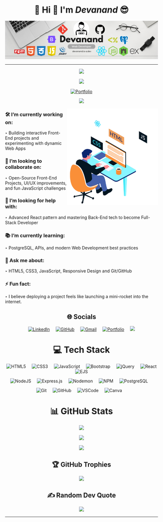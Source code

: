 <h1 align="center">💫 Hi 👋 I'm  <em>Devanand</em>  😎</h1>

<p align="center">
  
  <img src="./assets/Banner.png" alt="Banner"/>
  
</p>

<hr/>

<p align="center">
  <img src="https://readme-typing-svg.herokuapp.com?font=Fira+Code&size=26&duration=1800&pause=600&color=00FF00&center=true&vCenter=true&width=750&height=60&lines=I'm+Devanand+😎|;Web+Developer+💻|;🌐+Learning+APIs+🔗+%26+PostgreSQL+🐘|;Building+Cool+Projects+🚀|;Full+Stack+Developer+in+Progress+🌱|" />
</p>


<p align="center">
  <img src="https://readme-typing-svg.herokuapp.com?font=Source+Code+Pro&size=28&duration=2000&pause=1000&color=00ff00&center=true&vCenter=true&width=600&lines=I'm+Devanand+😎|;Web+Developer+💻|;🌐+Learning+APIs+🔗+%26+PostgreSQL+🐘|;Building+Cool+Projects+🚀|;Full+Stack+Developer+in+Progress+🌱|" />
</p>

<div align="center">
  
[![Portfolio](https://img.shields.io/badge/Portfolio-Visit%20Now-1abc9c?style=for-the-badge)](https://devanand.is-a.dev)

![](https://komarev.com/ghpvc/?username=Devanand-official&style=for-the-badge)

<img align="right" width="300" src="./assets/Web-Developer.gif" alt="Animation" />

</div>

### 🛠️ I’m currently working on:

‣ Building interactive Front-End projects and experimenting with dynamic Web Apps

### 🤝 I’m looking to collaborate on:

‣ Open-Source Front-End Projects, UI/UX improvements, and fun JavaScript challenges

### 🧠 I’m looking for help with:

‣ Advanced React pattern and mastering Back-End tech to become Full-Stack Developer

### 📚 I’m currently learning:

‣ PostgreSQL, APIs, and modern Web Development best practices

### 💬 Ask me about:

‣ HTML5, CSS3, JavaScript, Responsive Design and Git/GitHub

### ⚡ Fun fact:

‣ I believe deploying a project feels like launching a mini-rocket into the internet.

<div align="center">

## 🌐 Socials

<p align="center">

<a href="https://www.linkedin.com/in/devanand-online/" target="_blank" rel="noopener"> 
<img height="45" src="https://cdn.jsdelivr.net/gh/devicons/devicon/icons/linkedin/linkedin-original.svg" alt="LinkedIn"/></a>
&nbsp;&nbsp;&nbsp;

<a href="https://github.com/Devanand-official" target="_blank" rel="noopener">
<img height="45" src="https://cdn.simpleicons.org/github/ffffff" alt="GitHub"/></a>
&nbsp;&nbsp;&nbsp;

<a href="mailto:s.devanand.official@gmail.com" target="_blank" rel="noopener">
<img height="45" src="https://cdn.simpleicons.org/gmail/EA4335" alt="Gmail"/></a>
&nbsp;&nbsp;&nbsp;

<a href="https://devanand.is-a.dev/" target="_blank" rel="noopener">
<img height="45" src="https://cdn.simpleicons.org/googlechrome/4285F4" alt="Portfolio"/></a>
&nbsp;&nbsp;&nbsp;

<a href="https://devanand.is-a.dev/assets/Devanand_CV.pdf" target="_blank" rel="noopener">
<img height="42" src="https://cdn.simpleicons.org/readthedocs/white"/></a>

</p>

# 💻 Tech Stack

<p align="center">

<!-- Frontend -->
<img height="55px" src="https://cdn.jsdelivr.net/gh/devicons/devicon/icons/html5/html5-original.svg" alt="HTML5"/> &nbsp;&nbsp;&nbsp;
<img height="55px" src="https://cdn.jsdelivr.net/gh/devicons/devicon/icons/css3/css3-original.svg" alt="CSS3"/> &nbsp;&nbsp;&nbsp;
<img height="55px" src="https://cdn.jsdelivr.net/gh/devicons/devicon/icons/javascript/javascript-original.svg" alt="JavaScript"/> 
&nbsp;&nbsp;&nbsp;
<img height="63px" src="https://cdn.jsdelivr.net/gh/devicons/devicon/icons/bootstrap/bootstrap-original.svg" alt="Bootstrap"/> 
&nbsp;&nbsp;&nbsp;
<img height="57px" src="https://cdn.jsdelivr.net/gh/devicons/devicon/icons/jquery/jquery-original.svg" alt="jQuery"/> &nbsp;&nbsp;&nbsp;
<img height="57px" src="https://cdn.jsdelivr.net/gh/devicons/devicon/icons/react/react-original.svg" alt="React"/> &nbsp;&nbsp;&nbsp;
<img height="63px" src="https://cdn.simpleicons.org/ejs/8BC34A" alt="EJS"/> 
&nbsp;&nbsp;&nbsp;

<!-- Backend -->

<img height="55px" src="https://cdn.jsdelivr.net/gh/devicons/devicon/icons/nodejs/nodejs-original.svg" alt="NodeJS"/> &nbsp;&nbsp;&nbsp;
<img height="63px" src="https://cdn.simpleicons.org/express/FFFFFF" alt="Express.js"/> 
&nbsp;&nbsp;&nbsp;
<img height="55px" src="https://cdn.simpleicons.org/nodemon/76D04B" alt="Nodemon"/>
&nbsp;&nbsp;&nbsp;
<img height="55px" src="https://cdn.simpleicons.org/npm/CB3837" alt="NPM"/>
 &nbsp;&nbsp;&nbsp;
<img height="55px" src="https://cdn.jsdelivr.net/gh/devicons/devicon/icons/postgresql/postgresql-original.svg" alt="PostgreSQL"/>
 &nbsp;&nbsp;&nbsp;
 
<!-- Tools -->
<img height="55px" src="https://cdn.jsdelivr.net/gh/devicons/devicon/icons/git/git-original.svg" alt="Git"/> &nbsp;&nbsp;&nbsp;
<img height="55px" src="https://cdn.simpleicons.org/github/ffffff" alt="GitHub"/> 
&nbsp;&nbsp;&nbsp;
<img height="55px" src="https://cdn.jsdelivr.net/gh/devicons/devicon/icons/vscode/vscode-original.svg" alt="VSCode"/> &nbsp;&nbsp;&nbsp;
<img height="55px" src="https://cdn.jsdelivr.net/gh/devicons/devicon/icons/canva/canva-original.svg" alt="Canva"/> &nbsp;&nbsp;&nbsp;

</p>

<div/>
  
# 📊 GitHub Stats

<div align="center">

![](https://github-readme-stats.vercel.app/api?username=Devanand-official&theme=dark&hide_border=false&include_all_commits=false&count_private=false)

![](https://nirzak-streak-stats.vercel.app/?user=Devanand-official&theme=dark&hide_border=false)

![](https://github-readme-stats.vercel.app/api/top-langs/?username=Devanand-official&theme=dark&hide_border=false&include_all_commits=false&count_private=false&layout=compact)

<div/>

## 🏆 GitHub Trophies

![](https://github-profile-trophy.vercel.app/?username=Devanand-official&theme=radical&no-frame=false&no-bg=true&margin-w=4)

## ✍️ Random Dev Quote

![](https://quotes-github-readme.vercel.app/api?type=horizontal&theme=radical)

---
